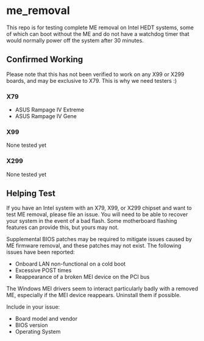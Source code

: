 # me_removal

This repo is for testing complete ME removal on Intel HEDT systems, some of which can boot without the ME and do not have a watchdog timer that would normally power off the system after 30 minutes.

## Confirmed Working

Please note that this has not been verified to work on any X99 or X299 boards, and may be exclusive to X79. This is why we need testers :)

### X79
- ASUS Rampage IV Extreme
- ASUS Rampage IV Gene
### X99
None tested yet
### X299
None tested yet

## Helping Test

If you have an Intel system with an X79, X99, or X299 chipset and want to test ME removal, please file an issue. You will need to be able to recover your system in the event of a bad flash. Some motherboard flashing features can provide this, but yours may not.

Supplemental BIOS patches may be required to mitigate issues caused by ME firmware removal, and these patches may not exist. The following issues have been reported:

- Onboard LAN non-functional on a cold boot
- Excessive POST times
- Reappearance of a broken MEI device on the PCI bus

The Windows MEI drivers seem to interact particularly badly with a removed ME, especially if the MEI device reappears. Uninstall them if possible.

Include in your issue:
- Board model and vendor
- BIOS version
- Operating System
